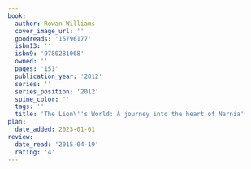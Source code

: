 ```yaml
---
book:
  author: Rowan Williams
  cover_image_url: ''
  goodreads: '15796177'
  isbn13: ''
  isbn9: '9780281068'
  owned: ''
  pages: '151'
  publication_year: '2012'
  series: ''
  series_position: '2012'
  spine_color: ''
  tags: ''
  title: 'The Lion\''s World: A journey into the heart of Narnia'
plan:
  date_added: 2023-01-01
review:
  date_read: '2015-04-19'
  rating: '4'
---
```

